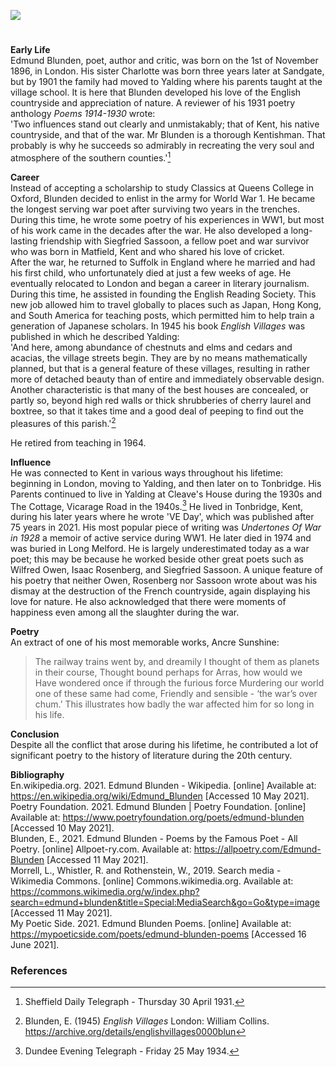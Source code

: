 <a href="https://dev.visual-essays.app"><img src="https://dev-visual-essays.netlify.app/images/ve-button.png"></a>
<param ve-config title="Edmund Blunden" author="xxx" layout="vtl" banner="xxx">

<param ve-entity eid=“Q2051722” aliases=“Yalding”>
<param ve-entity eid=“Q936183” aliases=“Tonbridge”>

#

**Early Life**   
Edmund Blunden, poet, author and critic, was born on the 1st of November 1896, in London. His sister Charlotte was born three years later at Sandgate, but by 1901 the family had moved to Yalding where his parents taught at the village school. It is here that Blunden developed his love of the English countryside and appreciation of nature. A reviewer of his 1931 poetry anthology _Poems 1914-1930_ wrote:
<br>
'Two influences stand out clearly and unmistakably; that of Kent, his native countryside, and that of the war. Mr Blunden is a thorough Kentishman. That probably is why he succeeds so admirably in recreating the very soul and atmosphere of the southern counties.'[^ref1]
<param ve-map center=“Q2051722” zoom=“15”>

**Career**   
Instead of accepting a scholarship to study Classics at Queens College in Oxford, Blunden decided to enlist in the army for World War 1. He became the longest serving war poet after surviving two years in the trenches. During this time, he wrote some poetry of his experiences in WW1, but most of his work came in the decades after the war. He also developed a long-lasting friendship with Siegfried Sassoon, a fellow poet and war survivor who was born in Matfield, Kent and who shared his love of cricket. 
<br>
After the war, he returned to Suffolk in England where he married and had his first child, who unfortunately died at just a few weeks of age. He eventually relocated to London and began a career in literary journalism. During this time, he assisted in founding the English Reading Society. This new job allowed him to travel globally to places such as Japan, Hong Kong, and South America for teaching posts, which permitted him to help train a generation of Japanese scholars. In 1945 his book _English Villages_ was published in which he described Yalding:
<br>
'And here, among abundance of chestnuts and elms and cedars and acacias, the village streets begin. They are by no means mathematically planned, but that is a general feature of these villages, resulting in rather more of detached beauty than of entire and immediately observable design. Another characteristic is that many of the best houses are concealed, or partly so, beyond high red walls or thick shrubberies of cherry laurel and boxtree, so that it takes time and a good deal of peeping to find out the pleasures of this parish.'[^ref3]

He retired from teaching in 1964.
<param ve-map center=“Q23111” zoom=“15”>

**Influence**   
He was connected to Kent in various ways throughout his lifetime: beginning in London, moving to Yalding, and then later on to Tonbridge. His Parents continued to live in Yalding at Cleave's House during the 1930s and The Cottage, Vicarage Road in the 1940s.[^ref2]
He lived in Tonbridge, Kent, during his later years where he wrote 'VE Day', which was published after 75 years in 2021. His most popular piece of writing was _Undertones Of War in 1928_ a memoir of active service during WW1. He later died in 1974 and was buried in Long Melford. He is largely underestimated today as a war poet; this may be because he worked beside other great poets such as Wilfred Owen, Isaac Rosenberg, and Siegfried Sassoon. A unique feature of his poetry that neither Owen, Rosenberg nor Sassoon wrote about was his dismay at the destruction of the French countryside, again displaying his love for nature. He also acknowledged that there were moments of happiness even among all the slaughter during the war.
<param ve-map center=“Q936183” zoom=“15”>

**Poetry**   
 An extract of one of his most memorable works, Ancre Sunshine:
> The railway trains went by, and dreamily
> I thought of them as planets in their course,
> Thought bound perhaps for Arras, how would we
> Have wondered once if through the furious force
> Murdering our world one of these same had come,
> Friendly and sensible - ‘the war’s over chum.’
 This illustrates how badly the war affected him for so long in his life.

**Conclusion**   
 Despite all the conflict that arose during his lifetime, he contributed a lot of significant poetry to the history of literature during the 20th century. 

**Bibliography**   
En.wikipedia.org. 2021. Edmund Blunden - Wikipedia. [online] Available at: <https://en.wikipedia.org/wiki/Edmund_Blunden> [Accessed 10 May 2021].    
Poetry Foundation. 2021. Edmund Blunden | Poetry Foundation. [online] Available at: <https://www.poetryfoundation.org/poets/edmund-blunden> [Accessed 10 May 2021].   
Blunden, E., 2021. Edmund Blunden - Poems by the Famous Poet - All Poetry. [online] Allpoet-ry.com. Available at: <https://allpoetry.com/Edmund-Blunden> [Accessed 11 May 2021].    
Morrell, L., Whistler, R. and Rothenstein, W., 2019. Search media - Wikimedia Commons. [online] Commons.wikimedia.org. Available at: <https://commons.wikimedia.org/w/index.php?search=edmund+blunden&title=Special:MediaSearch&go=Go&type=image> [Accessed 11 May 2021].   
My Poetic Side. 2021. Edmund Blunden Poems. [online] Available at: <https://mypoeticside.com/poets/edmund-blunden-poems> [Accessed 16 June 2021].  

### References

[^ref1]: Sheffield Daily Telegraph - Thursday 30 April 1931.   
[^ref2]: Dundee Evening Telegraph - Friday 25 May 1934.   
[^ref3]: Blunden, E. (1945) _English Villages_ London: William Collins. https://archive.org/details/englishvillages0000blun   
